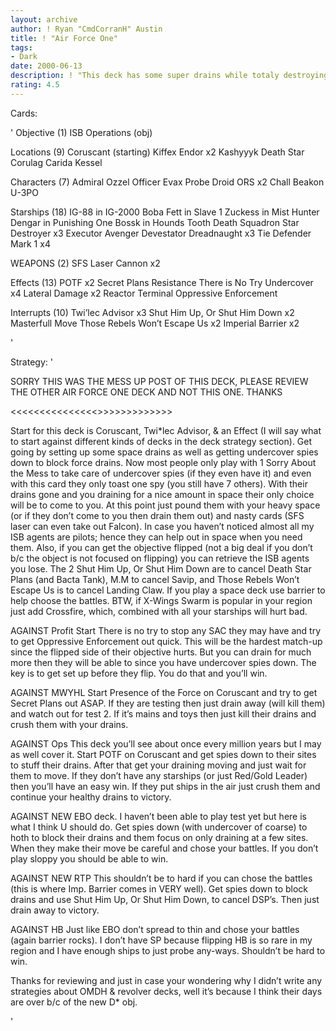 ```yaml
---
layout: archive
author: ! Ryan "CmdCorranH" Austin
title: ! "Air Force One"
tags:
- Dark
date: 2000-06-13
description: ! "This deck has some super drains while totaly destroying it's opponent's drains as well as delivering some BIG beatdowns."
rating: 4.5
---
```

Cards: 

'
Objective (1)
ISB Operations (obj)

Locations (9)
Coruscant (starting)
Kiffex
Endor x2
Kashyyyk
Death Star
Corulag
Carida
Kessel

Characters (7)
Admiral Ozzel
Officer Evax
Probe Droid
ORS x2
Chall Beakon
U-3PO

Starships (18)
IG-88 in IG-2000
Boba Fett in Slave 1
Zuckess in Mist Hunter
Dengar in Punishing One
Bossk in Hounds Tooth
Death Squadron Star Destroyer x3
Executor
Avenger
Devestator
Dreadnaught x3
Tie Defender Mark 1 x4

WEAPONS (2)
SFS Laser Cannon x2

Effects (13)
POTF x2
Secret Plans
Resistance
There is No Try
Undercover x4
Lateral Damage x2
Reactor Terminal
Oppressive Enforcement

Interrupts (10)
Twi’lec Advisor x3
Shut Him Up, Or Shut Him Down x2
Masterfull Move
Those Rebels Won’t Escape Us x2
Imperial Barrier x2

'

Strategy: '

SORRY THIS WAS THE MESS UP POST OF THIS DECK, PLEASE REVIEW THE OTHER AIR FORCE ONE DECK AND NOT THIS ONE. THANKS


<<<<<<<<<<<<<<<>>>>>>>>>>>>>

Start for this deck is Coruscant, Twi*lec Advisor, & an Effect (I will say what to start against different kinds of decks in the deck strategy section).
Get going by setting up some space drains as well as getting undercover spies down to block force drains. Now most people only play with 1 Sorry About the Mess to take care of undercover spies (if they even have it) and even with this card they only toast one spy (you still have 7 others). With their drains gone and you draining for a nice amount in space their only choice will be to come to you. At this point just pound them with your heavy space (or if they don’t come to you then drain them out) and nasty cards (SFS laser can even take out Falcon). In case you haven’t noticed almost all my ISB agents are pilots; hence they can help out in space when you need them. Also, if you can get the objective flipped (not a big deal if you don’t b/c the object is not focused on flipping) you can retrieve the ISB agents you lose. The 2 Shut Him Up, Or Shut Him Down are to cancel Death Star Plans (and Bacta Tank), M.M to cancel Savip, and Those Rebels Won’t Escape Us is to cancel Landing Claw. If you play a space deck use barrier to help choose the battles.
BTW, if X-Wings Swarm is popular in your region just add Crossfire, which, combined with all your starships will hurt bad.

AGAINST Profit Start There is no try to stop any SAC they may have and try to get Oppressive Enforcement out quick. This will be the hardest match-up since the flipped side of their objective hurts. But you can drain for much more then they will be able to since you have undercover spies down. The key is to get set up before they flip. You do that and you’ll win.

AGAINST MWYHL Start Presence of the Force on Coruscant and try to get Secret Plans out ASAP. If they are testing then just drain away (will kill them) and watch out for test 2. If it’s mains and toys then just kill their drains and crush them with your drains.

AGAINST Ops This deck you’ll see about once every million years but I may as well cover it. Start POTF on Coruscant and get spies down to their sites to stuff their drains. After that get your draining moving and just wait for them to move. If they don’t have any starships (or just Red/Gold Leader) then you’ll have an easy win. If they put ships in the air just crush them and continue your healthy drains to victory.

AGAINST NEW EBO deck. I haven’t been able to play test yet but here is what I think U should do. Get spies down (with undercover of coarse) to hoth to block their drains and them focus on only draining at a few sites. When they make their move be careful and chose your battles. If you don’t play sloppy you should be able to win.

AGAINST NEW RTP This shouldn’t be to hard if you can chose the battles (this is where Imp. Barrier comes in VERY well). Get spies down to block drains and use Shut Him Up, Or Shut Him Down, to cancel DSP’s. Then just drain away to victory.

AGAINST HB Just like EBO don’t spread to thin and chose your battles (again barrier rocks). I don’t have SP because flipping HB is so rare in my region and I have enough ships to just probe any-ways. Shouldn’t be hard to win.

Thanks for reviewing and just in case your wondering why I didn’t write any strategies about OMDH & revolver decks, well it’s because I think their days are over b/c of the new D* obj.

'